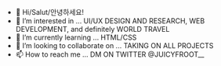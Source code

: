 - 👋 Hi/Salut/안녕하세요!
- 👀 I’m interested in ... UI/UX DESIGN AND RESEARCH, WEB DEVELOPMENT, and definitely WORLD TRAVEL
- 🌱 I’m currently learning ... HTML/CSS
- 💞️ I’m looking to collaborate on ... TAKING ON ALL PROJECTS
- 📫 How to reach me ... DM ON TWITTER @JUICYFROOT__

<!---
juicyfroot/juicyfroot is a ✨ special ✨ repository because its `README.md` (this file) appears on your GitHub profile.
You can click the Preview link to take a look at your changes.
--->
